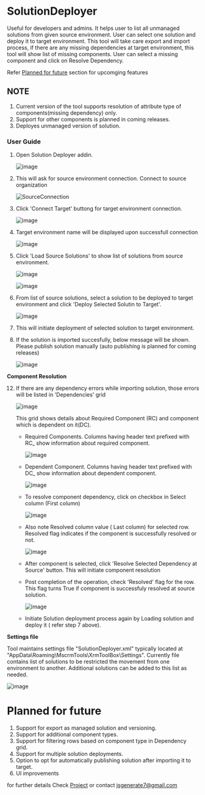 # SolutionDeployer
Useful for developers and admins. It helps user to list all unmanaged solutions from given source environment. User can select one solution and deploy it to target environment.
This tool will take care export and import process, if there are any missing dependencies at target environment, this tool will show list of missing components. User can select a missing component and click on Resolve Dependency.

Refer [Planned for future](https://github.com/NarendraMagare/SolutionDeployerAddin/edit/main/README.md#planned-for-future) section for upcomging features

## NOTE
1) Current version of the tool supports resolution of attribute type of components(missing dependency) only.
2) Support for other components is planned in coming releases.
3) Deployes unmanaged version of solution. 

### User Guide

1. Open Solution Deployer addin.

    ![image](https://github.com/NarendraMagare/SolutionDeployerAddin/assets/10857505/3caf0837-e353-49ac-a969-70f220759f6e)

2. This will ask for source environment connection. Connect to source organization

    ![SourceConnection](https://github.com/NarendraMagare/SolutionDeployerAddin/assets/10857505/127dea5c-65a5-4836-87b3-432f350a761b)

3. Click 'Connect Target'  buttong for target environment connection.

    ![image](https://github.com/NarendraMagare/SolutionDeployerAddin/assets/10857505/28cb6b02-ed47-4681-ac37-84cbfb6ebce5)

4. Target environment name will be displayed upon successfull connection

    ![image](https://github.com/NarendraMagare/SolutionDeployerAddin/assets/10857505/59dbd8f3-c034-49e6-b03f-1a9c52c31510)

5. Click 'Load Source Solutions' to show list of solutions from source environment.

    ![image](https://github.com/NarendraMagare/SolutionDeployerAddin/assets/10857505/c013da87-c6c7-48c1-93b6-9364b6dda766)

    ![image](https://github.com/NarendraMagare/SolutionDeployerAddin/assets/10857505/c88a8705-a56e-4adc-a5a3-46792ba85f85)

6. From list of source solutions, select a solution to be deployed to target environment and click 'Deploy Selected Solutin to Target'.

    ![image](https://github.com/NarendraMagare/SolutionDeployerAddin/assets/10857505/509d4538-9420-4e25-b3b9-7d0d8ec763d6)

7. This will initiate deployment of selected solution to target environment.
8. If the solution is imported succesfully, below message will be shown. Please publish solution manually (auto publishing is planned for coming releases)

    ![image](https://github.com/NarendraMagare/SolutionDeployerAddin/assets/10857505/65b4bc66-009e-43e3-998e-a07123082f8f)

**Component Resolution**
   
12. If there are any dependency errors while importing solution, those errors will be listed in 'Dependencies' grid 

    ![image](https://github.com/NarendraMagare/SolutionDeployerAddin/assets/10857505/a2aaab62-1585-42ef-8d3c-62dc5d627f45)

    This grid shows details about Required Component (RC) and component which is dependent on it(DC).
    - Required Components. Columns having header text prefixed with RC_ show information about required component.

        ![image](https://github.com/NarendraMagare/SolutionDeployerAddin/assets/10857505/69e464cd-5fc2-421e-a063-f55143704645)
      
    - Dependent Component. Columns having header text prefixed with DC_ show information about dependent component.

        ![image](https://github.com/NarendraMagare/SolutionDeployerAddin/assets/10857505/b540d292-27de-4465-b51e-2767af3b9b4a)

    - To resolve component dependency, click on checkbox in Select column (First column)
   
        ![image](https://github.com/NarendraMagare/SolutionDeployerAddin/assets/10857505/cc65ad8c-1633-4a99-a3b4-ae67c1f59bca)
  
    - Also note Resolved column value ( Last column) for selected row. Resolved flag indicates if the component is successfully resolved or not.

        ![image](https://github.com/NarendraMagare/SolutionDeployerAddin/assets/10857505/e4078c9f-170c-40ea-bb72-c142d7076d84)

    - After component is selected, click 'Resolve Selected Dependency at Source' button. This will initiate component resolution
    - Post completion of the operation, check 'Resolved' flag for the row. This flag turns True if component is successfuly resolved at source solution.

        ![image](https://github.com/NarendraMagare/SolutionDeployerAddin/assets/10857505/33167d0a-a1da-4ce6-b947-dcca04308274)

    - Initiate Solution deployment process again by Loading solution and deploy it ( refer step 7 above). 

**Settings file**

Tool maintains settings file "SolutionDeployer.xml" typically located at "AppData\Roaming\MscrmTools\XrmToolBox\Settings\". Currently file contains list of solutions to be restricted the movement from one environment to another. Additional solutions can be added to this list as needed.

![image](https://github.com/NarendraMagare/SolutionDeployerAddin/assets/10857505/81febb03-5565-485a-b17b-73109941b536)


# Planned for future

1. Support for export as managed solution and versioning.
2. Support for additional component types.
3. Support for filtering rows based on component type in Dependency grid.
4. Support for multiple solution deployments.
5. Option to opt for automatically publishing solution after importing it to target.
6. UI improvements
   
for further details
Check [Project](https://github.com/users/NarendraMagare/projects/4) 
or contact jsgenerate7@gmail.com

